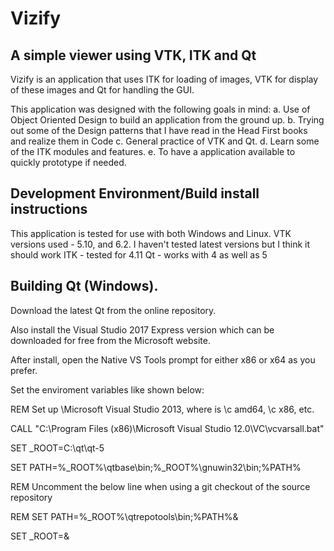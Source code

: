 # Vizify
## A simple viewer using VTK, ITK and Qt 

Vizify is an application that uses ITK for loading of images, VTK for display of these images and Qt for handling the GUI.

This application was designed with the following goals in mind:
a. Use of Object Oriented Design to build an application from the ground up. 
b. Trying out some of the Design patterns that I have read in the Head First books and realize them in Code
c. General practice of VTK and Qt.
d. Learn some of the ITK modules and features.
e. To have a application available to quickly prototype if needed.


## Development Environment/Build install instructions

This application is tested for use with both Windows and Linux. 
VTK versions used - 5.10, and 6.2. I haven't tested latest versions but I think it should work
ITK - tested for 4.11
Qt - works with 4 as well as 5

## Building Qt (Windows).

Download the latest Qt from the online repository.

Also install the Visual Studio 2017 Express version which can be downloaded for free from the Microsoft website.

After install, open the Native VS Tools prompt for either x86 or x64 as you prefer.

Set the enviroment variables like shown below:

REM Set up \Microsoft Visual Studio 2013, where <arch> is \c amd64, \c x86, etc.
  
CALL "C:\Program Files (x86)\Microsoft Visual Studio 12.0\VC\vcvarsall.bat" <arch>
  
SET _ROOT=C:\qt\qt-5

SET PATH=%_ROOT%\qtbase\bin;%_ROOT%\gnuwin32\bin;%PATH%

REM Uncomment the below line when using a git checkout of the source repository

REM SET PATH=%_ROOT%\qtrepotools\bin;%PATH%&

SET _ROOT=&

